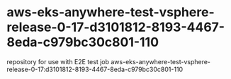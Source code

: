 # aws-eks-anywhere-test-vsphere-release-0-17-d3101812-8193-4467-8eda-c979bc30c801-110
repository for use with E2E test job aws-eks-anywhere-test-vsphere-release-0-17:d3101812-8193-4467-8eda-c979bc30c801-110
